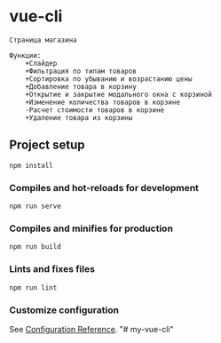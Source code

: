 # vue-cli
```
Страница магазина

Функции:
    +Слайдер
    +Фильтрация по типам товаров
    +Сортировка по убыванию и возрастанию цены
    +Добавление товара в корзину
    +Открытие и закрытие модального окна с корзиной
    +Изменение количества товаров в корзине
    -Расчет стоимости товаров в корзине
    +Удаление товара из корзины
```

## Project setup
```
npm install
```

### Compiles and hot-reloads for development
```
npm run serve
```

### Compiles and minifies for production
```
npm run build
```

### Lints and fixes files
```
npm run lint
```

### Customize configuration
See [Configuration Reference](https://cli.vuejs.org/config/).
"# my-vue-cli" 
